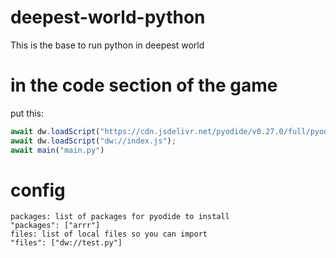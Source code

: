 # deepest-world-python
This is the base to run python in deepest world

# in the code section of the game

put this:
```js
await dw.loadScript("https://cdn.jsdelivr.net/pyodide/v0.27.0/full/pyodide.js");
await dw.loadScript("dw://index.js");
await main("main.py")
```

# config
```
packages: list of packages for pyodide to install
"packages": ["arrr"]
files: list of local files so you can import
"files": ["dw://test.py"]
```
